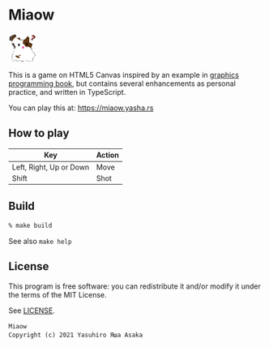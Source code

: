 # Miaow

![Logo](dst/img/cat.png?raw=true "Miaow")

This is a game on HTML5 Canvas inspired by an example in
[graphics programming book](
https://github.com/doxas/graphics-programming-book/), but contains several
enhancements as personal practice, and written in TypeScript.

You can play this at: https://miaow.yasha.rs


## How to play

| Key | Action |
|---|---|
| Left, Right, Up or Down | Move |
| Shift | Shot |


## Build

```zsh
% make build
```

See also `make help`


## License

This program is free software: you can redistribute it and/or modify it
under the terms of the MIT License.

See [LICENSE](LICENSE).


```txt
Miaow
Copyright (c) 2021 Yasuhiro Яша Asaka
```
